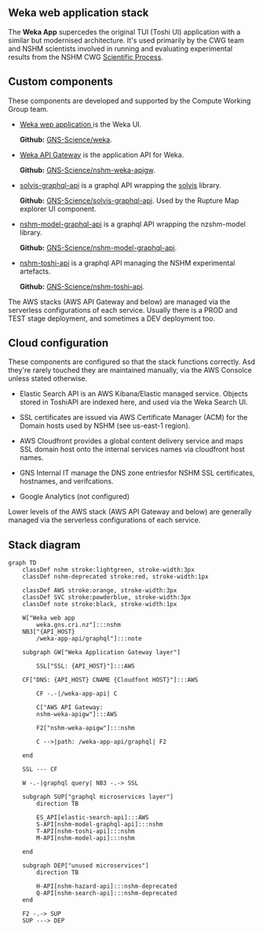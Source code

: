 ## Weka web application stack

The **Weka App** supercedes the original TUI (Toshi UI) application with a similar but modernised architecture. 
It's used primarily by the CWG team and NSHM scientists
involved in running and evaluating experimental results from the NSHM CWG [Scientific Process](./science_process/).

## Custom components

These components are developed and supported by the Compute Working Group team.

 - [Weka wep application ](/nzshm-documentation/components/weka/) is the Weka UI.
    
    **Github:** [GNS-Science/weka](https://github.com/GNS-Science/weka).

 - [Weka API Gateway](/nzshm-documentation/components/nshm_weka_apigw/) is the application API for Weka.
    
    **Github:** [GNS-Science/nshm-weka-apigw](https://github.com/GNS-Science/nshm-weka-apigw).

 - [solvis-graphql-api](/nzshm-documentation/components/solvis_graphql_api) is a graphql API wrapping the [solvis](https://github.com/GNS-Science/solvis) library. 
    
    **Github:** [GNS-Science/solvis-graphql-api](https://github.com/GNS-Science/solvis-graphql-api). Used by the Rupture Map explorer UI component.

 - [nshm-model-graphql-api](/nzshm-documentation/components/nshm-model-graphql-api) is a graphql API wrapping the nzshm-model library. 
    
    **Github:** [GNS-Science/nshm-model-graphql-api](https://github.com/GNS-Science/nshm-model-graphql-api).

 - [nshm-toshi-api](/nzshm-documentation/components/nshm_toshi_api) is a graphql API managing the NSHM experimental artefacts.
    
    **Github:** [GNS-Science/nshm-toshi-api](https://github.com/GNS-Science/nshm-toshi-api).

The AWS stacks (AWS API Gateway and below) are managed via the serverless configurations of each service. 
Usually there is a PROD and TEST stage deployment, and sometimes a DEV deployment too.


## Cloud configuration

These components are configured so that the stack functions correctly. Asd they're rarely touched they are maintained manually,
 via the AWS Consolce unless stated otherwise.

 - Elastic Search API is an AWS Kibana/Elastic managed service. Objects stored in ToshiAPI are indexed here, and used via the Weka Search UI.

 - SSL certificates are issued via AWS Certificate Manager (ACM) for the Domain hosts used by NSHM (see us-east-1 region).

 - AWS Cloudfront provides a global content delivery service and maps SSL domain host onto the internal services names via cloudfront host names.

 - GNS Internal IT manage the DNS zone entriesfor NSHM SSL certificates, hostnames, and verifcations.

 - Google Analytics (not configured)

Lower levels of the AWS stack (AWS API Gateway and below) are generally managed via the serverless configurations of each service.

## Stack diagram

```mermaid
graph TD
    classDef nshm stroke:lightgreen, stroke-width:3px
    classDef nshm-deprecated stroke:red, stroke-width:1px

    classDef AWS stroke:orange, stroke-width:3px
    classDef SVC stroke:powderblue, stroke-width:3px
    classDef note stroke:black, stroke-width:1px
    
    W["Weka web app
        weka.gns.cri.nz"]:::nshm
    NB3["{API_HOST}
        /weka-app-api/graphql"]:::note 

    subgraph GW["Weka Application Gateway layer"]

        SSL["SSL: {API_HOST}"]:::AWS
        
    CF["DNS: {API_HOST} CNAME {Cloudfont HOST}"]:::AWS

        CF -.-|/weka-app-api| C

        C["AWS API Gateway:
        nshm-weka-apigw"]:::AWS
        
        F2["nshm-weka-apigw"]:::nshm

        C -->|path: /weka-app-api/graphql| F2

    end

    SSL --- CF

    W -.-|graphql query| NB3 -.-> SSL

    subgraph SUP["graphql microservices layer"]
        direction TB

        ES_API[elastic-search-api]:::AWS
        S-API[nshm-model-graphql-api]:::nshm
        T-API[nshm-toshi-api]:::nshm
        M-API[nshm-model-api]:::nshm

    end

    subgraph DEP["unused microservices"]
        direction TB

        H-API[nshm-hazard-api]:::nshm-deprecated
        Q-API[nshm-search-api]:::nshm-deprecated
    end

    F2 -.-> SUP
    SUP ---> DEP

```
